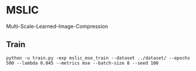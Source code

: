 # MSLIC
Multi-Scale-Learned-Image-Compression

## Train

```
python -u train.py -exp mslic_mse_train --dataset ../dataset/ --epochs 500 --lambda 0.045 --metrics mse --batch-size 8 --seed 100 
```

